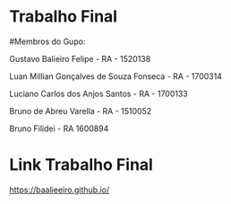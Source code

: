 # Trabalho Final

#Membros do Gupo: 

<p>Gustavo Balieiro Felipe - RA - 1520138 </p>
<p>Luan Millian Gonçalves de Souza Fonseca - RA - 1700314</p>
<p>Luciano Carlos dos Anjos Santos - RA - 1700133</p>
<p>Bruno de Abreu Varella - RA - 1510052</p>
<p>Bruno Filidei - RA 1600894</p>

# Link Trabalho Final
https://baalieeiro.github.io/
